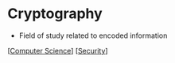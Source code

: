 # Cryptography

- Field of study related to encoded information

[[Computer Science]] [[Security]]

[//begin]: # "Autogenerated link references for markdown compatibility"
[Computer Science]: computer-science "Computer Science"
[Security]: security "Security"
[//end]: # "Autogenerated link references"